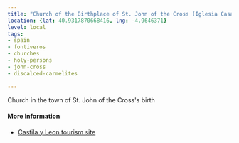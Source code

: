 ```yaml
---
title: "Church of the Birthplace of St. John of the Cross (Iglesia Casa Natal de San Juan de la Cruz)"
location: {lat: 40.9317870668416, lng: -4.9646371}
level: local
tags:
- spain
- fontiveros
- churches
- holy-persons
- john-cross
- discalced-carmelites

---
```



Church in the town of St. John of the Cross's birth

#### More Information

* [Castila y Leon tourism site](https://www.turismocastillayleon.com/en/art-culture-heritage/monuments/churches-chapels/church-san-juan-de-la-cruz-house-natal)





